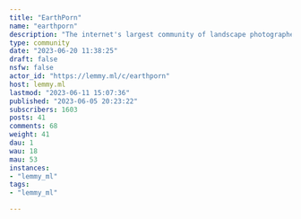 ```yaml
---
title: "EarthPorn" 
name: "earthporn"
description: "The internet's largest community of landscape photographers and Earth lovers.Please include the location and [resolution] and [OC] tags (if appropriate) to submissions, like so:Overlooking the Sava in Belgrade [6000x3000] [OC]Full list of rules in this post [here](https://lemmy.ml/post/1204479)"
type: community
date: "2023-06-20 11:38:25"
draft: false
nsfw: false
actor_id: "https://lemmy.ml/c/earthporn"
host: lemmy.ml
lastmod: "2023-06-11 15:07:36"
published: "2023-06-05 20:23:22"
subscribers: 1603
posts: 41
comments: 68
weight: 41
dau: 1
wau: 18
mau: 53
instances:
- "lemmy_ml"
tags: 
- "lemmy_ml"

---
```

